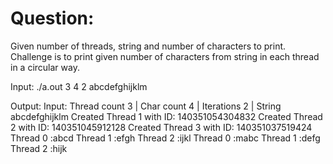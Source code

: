   # Question:
  Given number of threads, string and number of characters to print.
  Challenge is to print given number of characters from string in each thread in a circular way.
  
  Input: ./a.out 3 4 2 abcdefghijklm
  
  Output:
  Input: Thread count 3 | Char count 4 | Iterations 2 | String abcdefghijklm
  Created Thread 1 with ID: 140351054304832
  Created Thread 2 with ID: 140351045912128
  Created Thread 3 with ID: 140351037519424
  Thread 0 :abcd
  Thread 1 :efgh
  Thread 2 :ijkl
  Thread 0 :mabc
  Thread 1 :defg
  Thread 2 :hijk